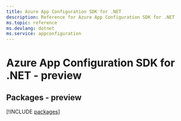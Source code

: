 ```yaml
---
title: Azure App Configuration SDK for .NET
description: Reference for Azure App Configuration SDK for .NET
ms.topic: reference
ms.devlang: dotnet
ms.service: appconfiguration
---
```

# Azure App Configuration SDK for .NET - preview
## Packages - preview
[!INCLUDE [packages](app-configuration-index.md)]

